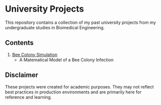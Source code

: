 # University Projects

This repository contains a collection of my past university projects 
from my undergraduate studies in Biomedical Engineering.

## Contents
1. [Bee Colony Simulation](./varroa_honey_production)  
   - A Matematical Model of a Bee Colony Infection

## Disclaimer
These projects were created for academic purposes. They may not reflect 
best practices in production environments and are primarily here for 
reference and learning.
